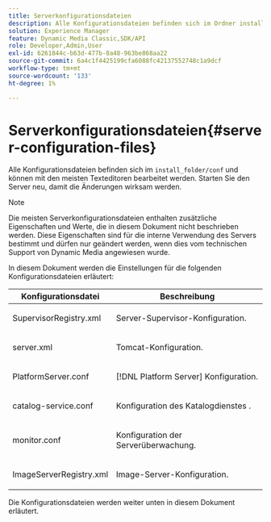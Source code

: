 ```yaml
---
title: Serverkonfigurationsdateien
description: Alle Konfigurationsdateien befinden sich im Ordner install_folder/conf und können mit den meisten Texteditoren bearbeitet werden. Starten Sie den Server neu, damit die Änderungen wirksam werden.
solution: Experience Manager
feature: Dynamic Media Classic,SDK/API
role: Developer,Admin,User
exl-id: 6261844c-b63d-477b-8a48-963be868aa22
source-git-commit: 6a4c1f4425199cfa6088fc42137552748c1a9dcf
workflow-type: tm+mt
source-wordcount: '133'
ht-degree: 1%

---
```


# Serverkonfigurationsdateien{#server-configuration-files}

Alle Konfigurationsdateien befinden sich im `install_folder/conf` und können mit den meisten Texteditoren bearbeitet werden. Starten Sie den Server neu, damit die Änderungen wirksam werden.

>[!NOTE]
>
>Die meisten Serverkonfigurationsdateien enthalten zusätzliche Eigenschaften und Werte, die in diesem Dokument nicht beschrieben werden. Diese Eigenschaften sind für die interne Verwendung des Servers bestimmt und dürfen nur geändert werden, wenn dies vom technischen Support von Dynamic Media angewiesen wurde.

In diesem Dokument werden die Einstellungen für die folgenden Konfigurationsdateien erläutert:

<table id="table_D307B20E65B742A7AC3DEBF1E650719E"> 
 <thead> 
  <tr> 
   <th class="entry"> <b>Konfigurationsdatei</b> </th> 
   <th class="entry"> <b>Beschreibung</b> </th> 
  </tr> 
 </thead>
 <tbody> 
  <tr> 
   <td> <p> <span class="filepath"> SupervisorRegistry.xml</span> </p> </td> 
   <td> <p>Server-Supervisor-Konfiguration. </p> </td> 
  </tr> 
  <tr> 
   <td> <p> <span class="filepath"> server.xml</span> </p> </td> 
   <td> <p>Tomcat-Konfiguration. </p> </td> 
  </tr> 
  <tr> 
   <td> <p> <span class="filepath"> PlatformServer.conf</span> </p> </td> 
   <td> <p>[!DNL Platform Server] Konfiguration. </p> </td> 
  </tr> 
  <tr> 
   <td> <p> <span class="filepath"> catalog-service.conf</span> </p> </td> 
   <td> <p>Konfiguration des Katalogdienstes . </p> </td> 
  </tr> 
  <tr> 
   <td> <p> <span class="filepath"> monitor.conf</span> </p> </td> 
   <td> <p>Konfiguration der Serverüberwachung. </p> </td> 
  </tr> 
  <tr> 
   <td> <p> <span class="filepath"> ImageServerRegistry.xml</span> </p> </td> 
   <td> <p>Image-Server-Konfiguration. </p> </td> 
  </tr> 
 </tbody> 
</table>

Die Konfigurationsdateien werden weiter unten in diesem Dokument erläutert.
